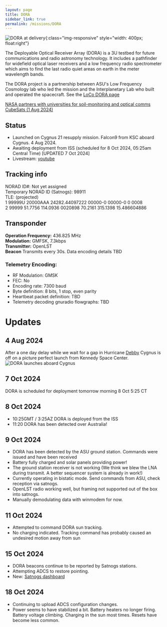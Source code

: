 ```yaml
---
layout: page
title: DORA
sidebar_link: true
permalink: /missions/DORA
---
```

![DORA at delivery](/_images/DORA_team.jpg "DORA and build team before final delivery stow"){:class="img-responsive"
style="width: 400px; float:right"}

The Deployable Optical Receiver Array (DORA) is a 3U testbed for future communications and radio astronomy technology. It includes a pathfinder for widefield
optical laser receivers  and a low frequency radio spectrometer which aims
to find the last radio quiet areas on earth in the meter wavelength bands.

The DORA project is a partnership between ASU's Low Frequency Cosmology lab who led the mission and the Interplanetary
Lab who built and operated the spacecraft. See the [LoCo DORA page](https://loco.lab.asu.edu/research/dora/)

[NASA partners with universities for soil-monitoring and optical comms CubeSats (1 Aug 2024)](https://www.spacedaily.com/reports/NASA_partners_with_universities_to_deploy_soil_monitoring_and_optical_communication_CubeSats_999.html)
## Status
* Launched on Cygnus 21 resupply mission. Falcon9 from KSC aboard Cygnus. 4 Aug 2024.
* Awaiting deployment from ISS (scheduled for 8 Oct 2024, 05:25am Central Time) [UPDATED 7 Oct 2024]
* Livestream: [youtube](https://www.youtube.com/live/lLrm92hD-fQ?si=UQUmNzh_Efo9_Yx4)

## Tracking info
NORAD ID#: Not yet assigned<br>
Temporary NORAD ID (Satnogs): 98911<br>
TLE: (projected)<br>
1 99999U 20000AAA 24282.44097222  00000-0    00000-0 0  0008<br>
2 99999  51.7756 114.0936 0020898  70.2161 315.1398 15.486604886


## Transponder
**Operation Frequency:** 436.825 MHz <br>
**Modulation:** GMFSK, 7.3kbps <br> 
**Transmitter:** OpenLST <br>
**Beacon** Transmits every 30s. Data encoding details TBD
### Telemetry Encoding: 
 * RF Modulation: GMSK
 * FEC: No
 * Encoding rate: 7300 baud 
 * Byte definition: 8 bits, 1 stop, even parity
 * Heartbeat packet definition: TBD
 * Telemetry decoding gnuradio flowgraphs: TBD

# Updates

## 4 Aug 2024
After a one day delay while we wait for a gap in Hurricane [Debby](https://en.wikipedia.org/wiki/Hurricane_Debby_(2024))
Cygnus is off on a picture perfect launch from Kennedy Space Center.
![DORA launches aboard Cygnus](/_images/DORA_launch.jpg "ASU student Sid Vaidy watches DORA launch aboard Cygnus from
Kennedy Space Center on 4 August 2024")

## 7 Oct 2024
DORA is scheduled for deployment tomorrow morning 8 Oct 5:25 CT 

## 8 Oct 2024
 * 10:25GMT / 3:25AZ DORA is deployed from the ISS
 * 11:20  DORA has been detected over Australia!

## 9 Oct 2024
 * DORA has been detected by the ASU ground station. Commands were issued and have been received
 * Battery fully charged and solar panels providing power!
 * The ground station receiver is not working (We think we blew the LNA during transmit. A better sequencer system is already in work!)
 * Currently operating in bistatic mode. Send commands from ASU, check reception via satnogs.
 * OpenLST radio working well, but framing not supported out of the box into satnogs.
 * Manually demodulating data with winmodem for now.

## 11 Oct 2024
 * Attempted to command DORA sun tracking. 
 * No charging indicated. Tracking command has probably caused an undesired motion away from sun

## 15 Oct 2024
 * DORA beacons continue to be reported by Satnogs stations. 
 * Attempting ADCS to restore pointing. 
 * New: [Satnogs dashboard](https://dashboard.satnogs.org/d/kegOGdiNk/dora?orgId=1)

## 18 Oct 2024
 * Continuing to upload ADCS configuration changes. 
 * Power seems to have stabilized a bit. Battery heaters no longer firing. Battery voltage climbing. Charging in the sun most times. Resets have become less common.

